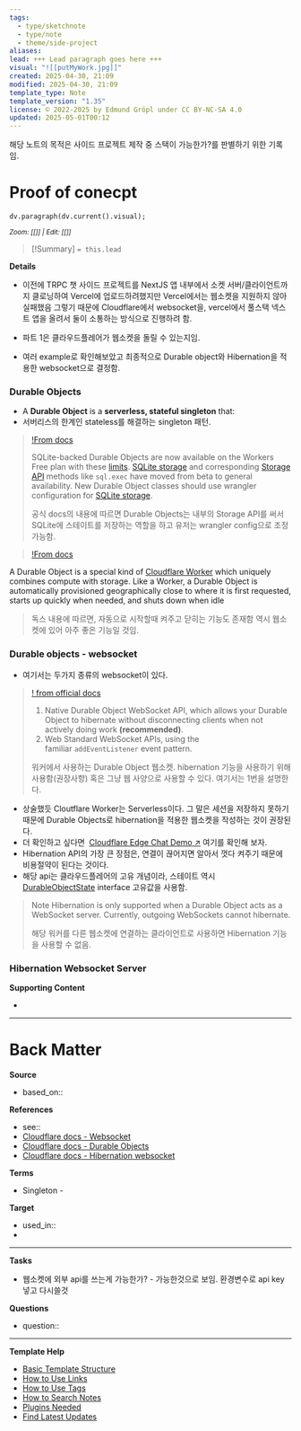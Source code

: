 ```yaml
---
tags:
  - type/sketchnote
  - type/note
  - theme/side-project
aliases: 
lead: +++ Lead paragraph goes here +++
visual: "![[putMyWork.jpg]]"
created: 2025-04-30, 21:09
modified: 2025-04-30, 21:09
template_type: Note
template_version: "1.35"
license: © 2022-2025 by Edmund Gröpl under CC BY-NC-SA 4.0
updated: 2025-05-01T00:12
---
```

해당 노트의 목적은 사이드 프로젝트 제작 중 스택이 가능한가?를 판별하기 위한 기록임.

# Proof of conecpt



```dataviewjs 
dv.paragraph(dv.current().visual);
```
<small>_Zoom: [[]] | Edit: [[]]_</small>

<!--  Most essential idea from "lead"-key  in properties section -->

> [!Summary]
> `= this.lead`

**Details**

- 이전에 TRPC 챗 사이드 프로젝트를 NextJS 앱 내부에서 소켓 서버/클라이언트까지 클로닝하여 Vercel에 업로드하려했지만 Vercel에서는 웹소켓을 지원하지 않아 실패했음 그렇기 때문에 Cloudflare에서 websocket을, vercel에서 풀스택 넥스트 앱을 올려서 둘이 소통하는 방식으로 진행하려 함.

- 파트 1은 클라우드플레어가 웹소켓을 돌릴 수 있는지임.
- 여러 example로 확인해보았고 최종적으로 Durable object와 Hibernation을 적용한 websocket으로 결정함.



### Durable Objects

- A **Durable Object** is a **serverless, stateful singleton** that:
- 서버리스의 한계인 stateless를 해결하는 singleton 패턴.


> [!From docs](https://developers.cloudflare.com/durable-objects/)
> 
> SQLite-backed Durable Objects are now available on the Workers Free plan with these [limits](https://developers.cloudflare.com/durable-objects/platform/pricing/).
> [SQLite storage](https://developers.cloudflare.com/durable-objects/best-practices/access-durable-objects-storage/) and corresponding [Storage API](https://developers.cloudflare.com/durable-objects/api/storage-api/) methods like `sql.exec` have moved from beta to general availability. New Durable Object classes should use wrangler configuration for [SQLite storage](https://developers.cloudflare.com/durable-objects/best-practices/access-durable-objects-storage/#wrangler-configuration-for-sqlite-durable-objects).
> 
> 공식 docs의 내용에 따르면 Durable Objects는 내부의 Storage API를 써서 SQLite에 스테이트를 저장하는 역할을 하고 유저는 wrangler config으로 조정 가능함.


> [!From docs](https://developers.cloudflare.com/durable-objects/)
> 
   A Durable Object is a special kind of [Cloudflare Worker](https://developers.cloudflare.com/workers/) which uniquely combines compute with storage. Like a Worker, a Durable Object is automatically provisioned geographically close to where it is first requested, starts up quickly when needed, and shuts down when idle
> 
> 독스 내용에 따르면, 자동으로 시작할때 켜주고 닫히는 기능도 존재함
> 역시 웹소켓에 있어 아주 좋은 기능일 것임.


### Durable objects - websocket

- 여기서는 두가지 종류의 websocket이 있다.

> [! from official docs](https://developers.cloudflare.com/durable-objects/best-practices/websockets/#websocket-hibernation-api)
>
>1. Native Durable Object WebSocket API, which allows your Durable Object to hibernate without disconnecting clients when not actively doing work **(recommended)**.
>2. Web Standard WebSocket APIs, using the familiar `addEventListener` event pattern. 
>   
>   워커에서 사용하는 Durable Object 웹소켓. hibernation 기능을 사용하기 위해 사용함(권장사항)
>   혹은 그냥 웹 사양으로 사용할 수 있다.
>   여기서는 1번을 설명한다.
>   

- 상술했듯 Cloutflare Worker는 Serverless이다. 그 말은 세션을 저장하지 못하기 때문에 Durable Objects로 hibernation을 적용한 웹소켓을 작성하는 것이 권장된다.
- 더 확인하고 싶다면  [Cloudflare Edge Chat Demo ↗](https://github.com/cloudflare/workers-chat-demo) 여기를 확인해 보자.
- Hibernation API의 가장 큰 장점은, 연결이 끊어지면 알아서 껏다 켜주기 때문에 비용절약이 된다는 것이다. 
- 해당 api는 클라우드플레어의 고유 개념이라, 스테이트 역시  [DurableObjectState](https://developers.cloudflare.com/durable-objects/api/state) interface 고유값을 사용함.

>Note
>Hibernation is only supported when a Durable Object acts as a WebSocket server. Currently, outgoing WebSockets cannot hibernate.
>
>해당 워커를 다른 웹소켓에 연결하는 클라이언트로 사용하면 Hibernation 기능을 사용할 수 없음.



### Hibernation Websocket Server

**Supporting Content**
<!-- Supporting content in tail of my note  -->
- 

---
# Back Matter

**Source**
<!-- Always keep a link to the source- --> 
- based_on::

**References**
<!-- Links to pages not referenced in the content. see: [[related note]] because <reason> -->
- see:: 
- [Cloudflare docs - Websocket](https://developers.cloudflare.com/network/websockets/)
- [Cloudflare docs - Durable Objects](https://developers.cloudflare.com/durable-objects/)
- [Cloudflare docs - Hibernation websocket](https://developers.cloudflare.com/durable-objects/examples/websocket-hibernation-server/)

**Terms**
<!-- Links to definition pages. -->
- Singleton - 

**Target**
<!-- Link to project note or externaly published content. -->
- used_in::
- 

---
**Tasks**
<!-- What remains to be done with this note? --> 
- 웹소켓에 외부 api를 쓰는게 가능한가? - 가능한것으로 보임. 환경변수로 api key 넣고 다시쓸것

**Questions**
<!-- What remains for you to consider? --> 
- question::

---
**Template Help**
<!-- Links to external help pages on GitHub. -->
- [Basic Template Structure](https://github.com/groepl/Obsidian-Templates#basic-template-structure)
- [How to Use Links](https://github.com/groepl/Obsidian-Templates#how-to-use-links)
- [How to Use Tags](https://github.com/groepl/Obsidian-Templates#how-to-use-tags)
- [How to Search Notes](https://github.com/groepl/Obsidian-Templates#how-to-search-notes)
- [Plugins Needed](https://github.com/groepl/Obsidian-Templates#obsidian-plugins-needed)
- [Find Latest Updates](https://github.com/groepl/Obsidian-Templates)